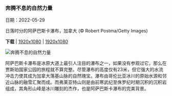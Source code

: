 ### 奔腾不息的自然力量

日期：2022-05-29

日落时分的阿萨巴斯卡瀑布，加拿大 (© Robert Postma/Getty Images)

**下载**  |  [1920x1080](https://cn.bing.com/th?id=OHR.MountFryatt_ZH-CN0611142036_1920x1080.jpg)  |  [1920x1080](https://cn.bing.com/th?id=OHR.MountFryatt_ZH-CN0611142036_UHD.jpg)

![奔腾不息的自然力量](https://cn.bing.com/th?id=OHR.MountFryatt_ZH-CN0611142036_1920x1080.jpg "日落时分的阿萨巴斯卡瀑布，加拿大 (© Robert Postma/Getty Images)")

阿萨巴斯卡瀑布是冰原大道上最引人注目的瀑布之一，如果没有参观过它，那么在贾斯珀国家公园的旅程就不算完整。尽管瀑布的高度仅有23米，但它强大的水流冲击力使其成为加拿大落基山脉的自然瑰宝。瀑布由哥伦比亚冰川的原始水源和邻近山脉的融雪汇聚而成。而弗莱亚特山则是由前寒武纪至侏罗纪时期沉积的沉积岩组成，其角形山峰是冰川雕刻的杰作，也是阿萨巴斯卡瀑布的完美背景。
